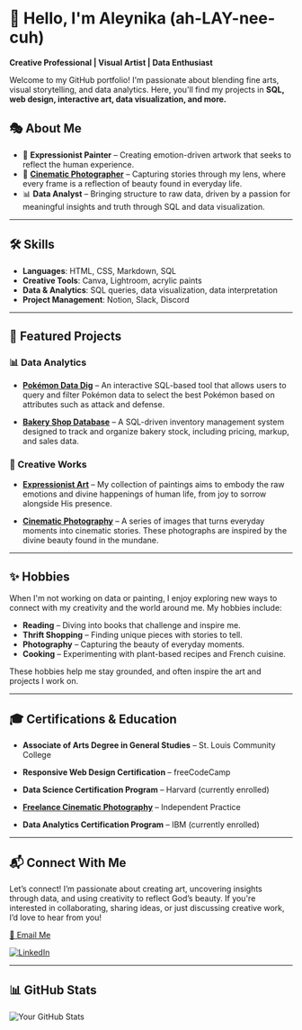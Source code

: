 # 🌱 Hello, I'm Aleynika (ah-LAY-nee-cuh)

**Creative Professional | Visual Artist | Data Enthusiast**

Welcome to my GitHub portfolio! I'm passionate about blending fine arts, visual storytelling, and data analytics. Here, you'll find my projects in **SQL, web design, interactive art, data visualization, and more.**

## 🎭 About Me
- 🎨 **Expressionist Painter** – Creating emotion-driven artwork that seeks to reflect the human experience.
- 📸 **[Cinematic Photographer](https://studiofremir.mypixieset.com/)** – Capturing stories through my lens, where every frame is a reflection of beauty found in everyday life.
- 📊 **Data Analyst** – Bringing structure to raw data, driven by a passion for meaningful insights and truth through SQL and data visualization.

---

## 🛠️ Skills
- **Languages**: HTML, CSS, Markdown, SQL  
- **Creative Tools**: Canva, Lightroom, acrylic paints  
- **Data & Analytics**: SQL queries, data visualization, data interpretation  
- **Project Management**: Notion, Slack, Discord

---

## 📌 Featured Projects
### 📊 Data Analytics
- **[Pokémon Data Dig](https://github.com/aleynika/SQL/blob/main/Pokemon%20Data%20Dig)** – An interactive SQL-based tool that allows users to query and filter Pokémon data to select the best Pokémon based on attributes such as attack and defense.

- **[Bakery Shop Database](https://github.com/aleynika/SQL/blob/main/Bakery%20Database%20and%20Stats)** – A SQL-driven inventory management system designed to track and organize bakery stock, including pricing, markup, and sales data.

### 🎨 Creative Works
- **[Expressionist Art](#)** – My collection of paintings aims to embody the raw emotions and divine happenings of human life, from joy to sorrow alongside His presence.
  
- **[Cinematic Photography](https://studiofremir.mypixieset.com/)** – A series of images that turns everyday moments into cinematic stories. These photographs are inspired by the divine beauty found in the mundane.

---

## ✨ Hobbies
When I'm not working on data or painting, I enjoy exploring new ways to connect with my creativity and the world around me. My hobbies include:
- **Reading** – Diving into books that challenge and inspire me.
- **Thrift Shopping** – Finding unique pieces with stories to tell.
- **Photography** – Capturing the beauty of everyday moments.
- **Cooking** – Experimenting with plant-based recipes and French cuisine.

These hobbies help me stay grounded, and often inspire the art and projects I work on.

---

## 🎓 Certifications & Education
- **Associate of Arts Degree in General Studies** – St. Louis Community College
  
- **Responsive Web Design Certification** – freeCodeCamp  
- **Data Science Certification Program** – Harvard (currently enrolled)  
- **[Freelance Cinematic Photography](https://studiofremir.mypixieset.com/)** – Independent Practice  
- **Data Analytics Certification Program** – IBM (currently enrolled)

---

## 📬 Connect With Me
Let’s connect! I’m passionate about creating art, uncovering insights through data, and using creativity to reflect God’s beauty. If you're interested in collaborating, sharing ideas, or just discussing creative work, I’d love to hear from you!

[📧 Email Me](mailto:aleyktaylor@gmail.com)

[![LinkedIn](https://img.shields.io/badge/LinkedIn-Aleynika-blue?style=flat-square&logo=linkedin)](https://www.linkedin.com/in/aleynika)  

---

## 📊 GitHub Stats
![Your GitHub Stats](https://github-readme-stats.vercel.app/api?username=aleynika&show_icons=true&theme=tokyonight)
